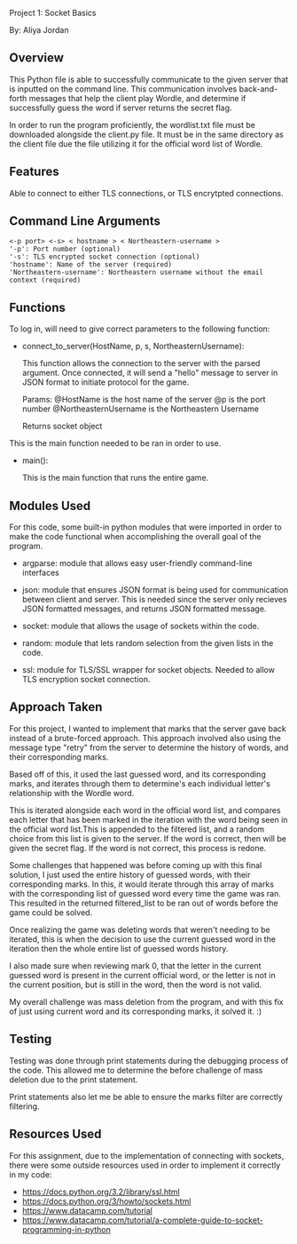 Project 1: Socket Basics

By: Aliya Jordan

## Overview
This Python file is able to successfully communicate to the given server that is inputted on the command line. This communication involves back-and-forth messages that help the client play Wordle, and determine if successfully guess the word if server returns the secret flag. 


In order to run the program proficiently, the wordlist.txt file must be downloaded alongside the client.py file. It must be in the same directory as the client file due the file utilizing it for the official word list of Wordle. 

## Features
Able to connect to either TLS connections, or TLS encrytpted connections. 

## Command Line Arguments
    <-p port> <-s> < hostname > < Northeastern-username >
    '-p': Port number (optional)
    '-s': TLS encrypted socket connection (optional)
    'hostname': Name of the server (required)
    'Northeastern-username': Northeastern username without the email context (required)

## Functions
To log in, will need to give correct parameters to the following function: 
- connect_to_server(HostName, p, s, NortheasternUsername):

  This function allows the connection to the server with the parsed argument. Once connected, it will send a "hello" message to server in JSON format to initiate protocol for the game.
  
    Params:
        @HostName is the host name of the server
        @p is the port number
        @NortheasternUsername is the Northeastern Username
  
    Returns socket object

This is the main function needed to be ran in order to use. 
- main():

    This is the main function that runs the entire game.

## Modules Used
For this code, some built-in python modules that were imported in order to make the code functional when accomplishing the overall goal of the program. 
- argparse: module that allows easy user-friendly command-line interfaces

- json: module that ensures JSON format is being used for communication between client and server. This is needed since the server only recieves JSON formatted messages, and returns JSON formatted message. 

- socket: module that allows the usage of sockets within the code.

- random: module  that lets random selection from the given lists in the code. 

- ssl: module for TLS/SSL wrapper for socket objects. Needed to allow TLS encryption socket connection. 


## Approach Taken

For this project, I wanted to implement that marks that the server gave back instead of a brute-forced approach. 
This approach involved also using the message type "retry" from the server to determine the history of words, and their corresponding marks. 

Based off of this, it used the last guessed word, and its corresponding marks, and iterates through them to determine's each individual letter's relationship with the Wordle word. 

This is iterated alongside each word in the official word list, and compares each letter that has been marked in the iteration with the word being seen in the official word list.This is appended to the filtered list, and a random choice from this list is given to the server. If the word is correct, then will be given the secret flag. If the word is not correct, this process is redone.  

Some challenges that happened was before coming up with this final solution, I just used the entire history of guessed words, with their corresponding marks. In this, it would iterate through this array of marks with the corresponding list of guessed word every time the game was ran. This resulted in the returned filtered_list to be ran out of words before the game could be solved. 

Once realizing the game was deleting words that weren't needing to be iterated, this is when the decision to use the current guessed word in the iteration then the whole entire list of guessed words history. 

I also made sure when reviewing mark 0, that the letter in the current guessed word is present in the current official word, or the letter is not in the current position, but is still in the word, then the word is not valid. 

My overall challenge was mass deletion from the program, and with this fix of just using current word and its corresponding marks, it solved it. :)

## Testing
Testing was done through print statements during the debugging process of the code. This allowed me to determine the before challenge of mass deletion due to the print statement. 


Print statements also let me be able to ensure the marks filter are correctly filtering. 

## Resources Used
For this assignment, due to the implementation of connecting with sockets, there were some outside resources used in order to implement it correctly in my code: 

- https://docs.python.org/3.2/library/ssl.html
- https://docs.python.org/3/howto/sockets.html
- https://www.datacamp.com/tutorial
- https://www.datacamp.com/tutorial/a-complete-guide-to-socket-programming-in-python 
